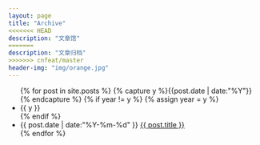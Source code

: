 ```yaml
---
layout: page
title: "Archive"
<<<<<<< HEAD
description: "文章馆"
=======
description: "文章归档"
>>>>>>> cnfeat/master
header-img: "img/orange.jpg"
---
```


<ul class="listing">
{% for post in site.posts %}
  {% capture y %}{{post.date | date:"%Y"}}{% endcapture %}
  {% if year != y %}
    {% assign year = y %}
    <li class="listing-seperator">{{ y }}</li>
  {% endif %}
  <li class="listing-item">
    <time datetime="{{ post.date | date:"%Y-%m-%d" }}">{{ post.date | date:"%Y-%m-%d" }}</time>
    <a href="{{ post.url }}" title="{{ post.title }}">{{ post.title }}</a>
  </li>
{% endfor %}
</ul>

<div class="bdsharebuttonbox"><a href="#" class="bds_more" data-cmd="more"></a><a href="#" class="bds_qzone" data-cmd="qzone" title="分享到QQ空间"></a><a href="#" class="bds_tsina" data-cmd="tsina" title="分享到新浪微博"></a><a href="#" class="bds_tqq" data-cmd="tqq" title="分享到腾讯微博"></a><a href="#" class="bds_renren" data-cmd="renren" title="分享到人人网"></a><a href="#" class="bds_fbook" data-cmd="fbook" title="分享到Facebook"></a><a href="#" class="bds_twi" data-cmd="twi" title="分享到Twitter"></a><a href="#" class="bds_linkedin" data-cmd="linkedin" title="分享到linkedin"></a><a href="#" class="bds_mail" data-cmd="mail" title="分享到邮件分享"></a><a href="#" class="bds_copy" data-cmd="copy" title="分享到复制网址"></a></div>
<script>window._bd_share_config={"common":{"bdSnsKey":{},"bdText":"欢迎访问陈弘毅的网站！","bdMini":"2","bdMiniList":false,"bdPic":"","bdStyle":"2","bdSize":"16"},"share":{},"image":{"viewList":["qzone","tsina","tqq","renren","fbook","twi","linkedin","mail","copy"],"viewText":"分享到：","viewSize":"16"},"selectShare":{"bdContainerClass":null,"bdSelectMiniList":["qzone","tsina","tqq","renren","fbook","twi","linkedin","mail","copy"]}};with(document)0[(getElementsByTagName('head')[0]||body).appendChild(createElement('script')).src='http://bdimg.share.baidu.com/static/api/js/share.js?v=89860593.js?cdnversion='+~(-new Date()/36e5)];</script>

